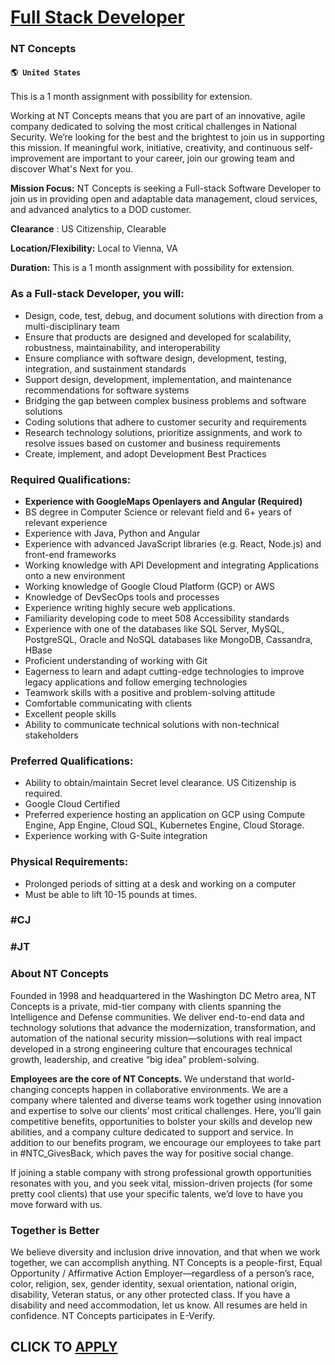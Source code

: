 # [Full Stack Developer](https://www.remotewlb.com/apply/full-stack-developer-65955)  
### NT Concepts  
#### `🌎 United States`  

This is a 1 month assignment with possibility for extension.

Working at NT Concepts means that you are part of an innovative, agile company dedicated to solving the most critical challenges in National Security. We’re looking for the best and the brightest to join us in supporting this mission. If meaningful work, initiative, creativity, and continuous self-improvement are important to your career, join our growing team and discover What's Next for you.

 **Mission Focus:** NT Concepts is seeking a Full-stack Software Developer to join us in providing open and adaptable data management, cloud services, and advanced analytics to a DOD customer.

 **Clearance** : US Citizenship, Clearable

 **Location/Flexibility:** Local to Vienna, VA

**Duration:** This is a 1 month assignment with possibility for extension.

### As a Full-stack Developer, you will:

  * Design, code, test, debug, and document solutions with direction from a multi-disciplinary team 
  * Ensure that products are designed and developed for scalability, robustness, maintainability, and interoperability
  * Ensure compliance with software design, development, testing, integration, and sustainment standards 
  * Support design, development, implementation, and maintenance recommendations for software systems
  * Bridging the gap between complex business problems and software solutions 
  * Coding solutions that adhere to customer security and requirements 
  * Research technology solutions, prioritize assignments, and work to resolve issues based on customer and business requirements 
  * Create, implement, and adopt Development Best Practices 

### Required Qualifications:

  * **Experience with GoogleMaps Openlayers and Angular (Required)**
  * BS degree in Computer Science or relevant field and 6+ years of relevant experience
  * Experience with Java, Python and Angular
  * Experience with advanced JavaScript libraries (e.g. React, Node.js) and front-end frameworks
  * Working knowledge with API Development and integrating Applications onto a new environment
  * Working knowledge of Google Cloud Platform (GCP) or AWS
  * Knowledge of DevSecOps tools and processes
  * Experience writing highly secure web applications. 
  * Familiarity developing code to meet 508 Accessibility standards
  * Experience with one of the databases like SQL Server, MySQL, PostgreSQL, Oracle and NoSQL databases like MongoDB, Cassandra, HBase
  * Proficient understanding of working with Git
  * Eagerness to learn and adapt cutting-edge technologies to improve legacy applications and follow emerging technologies
  * Teamwork skills with a positive and problem-solving attitude
  * Comfortable communicating with clients
  * Excellent people skills
  * Ability to communicate technical solutions with non-technical stakeholders

### Preferred Qualifications:

  * Ability to obtain/maintain Secret level clearance. US Citizenship is required.
  * Google Cloud Certified
  * Preferred experience hosting an application on GCP using Compute Engine, App Engine, Cloud SQL, Kubernetes Engine, Cloud Storage.
  * Experience working with G-Suite integration

### Physical Requirements:

  * Prolonged periods of sitting at a desk and working on a computer
  * Must be able to lift 10-15 pounds at times.

### #CJ

### #JT

### About NT Concepts

Founded in 1998 and headquartered in the Washington DC Metro area, NT Concepts is a private, mid-tier company with clients spanning the Intelligence and Defense communities. We deliver end-to-end ​data and technology solutions ​that advance the modernization, transformation, and automation of the national security mission—solutions with real impact developed in a strong engineering culture that encourages technical growth, leadership, and creative “big idea” problem-solving.

 **Employees are the core of NT Concepts.** We understand that world-changing concepts happen in collaborative environments. We are a company where talented and diverse teams work together using innovation and expertise to solve our clients’ most critical challenges. Here, you’ll gain competitive benefits, opportunities to bolster your skills and develop new abilities, and a company culture dedicated to support and service. In addition to our benefits program, we encourage our employees to take part in #NTC_GivesBack, which paves the way for positive social change.

If joining a stable company with strong professional growth opportunities resonates with you, and you seek vital, mission-driven projects (for some pretty cool clients) that use your specific talents, we’d love to have you move forward with us.

### Together is Better

We believe diversity and inclusion drive innovation, and that when we work together, we can accomplish anything. NT Concepts is a people-first, Equal Opportunity / Affirmative Action Employer—regardless of a person’s race, color, religion, sex, gender identity, sexual orientation, national origin, disability, Veteran status, or any other protected class. If you have a disability and need accommodation, let us know. All resumes are held in confidence. NT Concepts participates in E-Verify.

  
## CLICK TO [APPLY](https://www.remotewlb.com/apply/full-stack-developer-65955)

